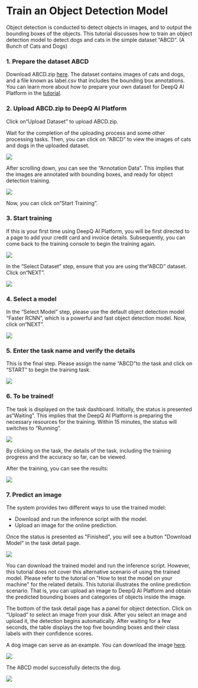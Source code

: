 # Train an Object Detection Model

Object detection is conducted to detect objects in images, and to output the bounding boxes of the objects. This tutorial discusses how to train an object detection model to detect dogs and cats in the simple dataset “ABCD”. \(A Bunch of Cats and Dogs\)

### **1. Prepare the dataset ABCD**

Download ABCD.zip [here](https://storage.googleapis.com/aip-sample-dataset/ABCD.zip). The dataset contains images of cats and dogs, and a file known as label.csv that includes the bounding box annotations. You can learn more about how to prepare your own dataset for DeepQ AI Platform in the [tutorial](../deepcap/upload-dataset.md).

### 2. Upload ABCD.zip to DeepQ AI Platform

Click on“Upload Dataset” to upload ABCD.zip.

Wait for the completion of the uploading process and some other processing tasks. Then, you can click on “ABCD” to view the images of cats and dogs in the uploaded dataset.

![](../.gitbook/assets/picture30.png)

After scrolling down, you can see the “Annotation Data”. This implies that the images are annotated with bounding boxes, and ready for object detection training.

![](../.gitbook/assets/picture31.png)

Now, you can click on“Start Training”.

### 3. Start training

If this is your first time using DeepQ AI Platform, you will be first directed to a page to add your credit card and invoice details. Subsequently, you can come back to the training console to begin the training again.

![](../.gitbook/assets/picture54.png)

In the ”Select Dataset” step, ensure that you are using the“ABCD” dataset. Click on“NEXT”.

![](../.gitbook/assets/picture33.png)

### 4. Select a model

In the “Select Model” step, please use the default object detection model “Faster RCNN”, which is a powerful and fast object detection model. Now, click on“NEXT”.

![](../.gitbook/assets/picture34.png)

### 5. Enter the task name and verify the details

This is the final step. Please assign the name “ABCD”to the task and click on “START” to begin the training task.

![](../.gitbook/assets/picture35.png)

### 6. To be trained!

The task is displayed on the task dashboard. Initially, the status is presented as“Waiting”. This implies that the DeepQ AI Platform is preparing the necessary resources for the training. Within 15 minutes, the status will switches to “Running”.

![](../.gitbook/assets/picture36.png)

By clicking on the task, the details of the task, including the training progress and the accuracy so far, can be viewed.

After the training, you can see the results:

![](../.gitbook/assets/undefined.png)

### 7. Predict an image

The system provides two different ways to use the trained model:

* Download and run the inference script with the model.
* Upload an image for the online prediction.

Once the status is presented as "Finished", you will see a button "Download Model" in the task detail page.

![](../.gitbook/assets/picture57.png)

You can download the trained model and run the inference script. However, this tutorial does not cover this alternative scenario of using the trained model. Please refer to the tutorial on "How to test the model on your machine" for the related details. This tutorial illustrates the online prediction scenario. That is, you can upload an image to DeepQ AI Platform and obtain the predicted bounding boxes and categories of objects inside the image.

The bottom of the task detail page has a panel for object detection. Click on “Upload” to select an image from your disk. After you select an image and upload it, the detection begins automatically. After waiting for a few seconds, the table displays the top five bounding boxes and their class labels with their confidence scores.

A dog image can serve as an example. You can download the image [here](https://storage.googleapis.com/aip-sample-dataset/dog_detection.jpg).

![](../.gitbook/assets/picture39.png)

The ABCD model successfully detects the dog.

![](../.gitbook/assets/picture40.png)

